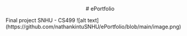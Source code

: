 <p align="center">
# ePortfolio
</p>
Final project SNHU - CS499 
![alt text](https://github.com/nathankintuSNHU/ePortfolio/blob/main/image.png)
